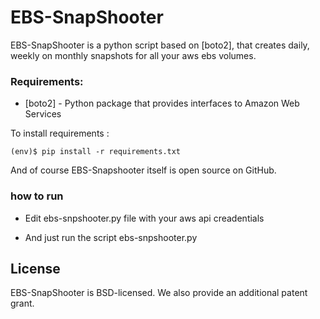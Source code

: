 # EBS-SnapShooter

EBS-SnapShooter is a python script based on [boto2], that creates daily, weekly on monthly snapshots for all your aws ebs volumes.

### Requirements:

* [boto2] - Python package that provides interfaces to Amazon Web Services

To install requirements :
```
(env)$ pip install -r requirements.txt
```

And of course EBS-Snapshooter itself is open source on GitHub.

### how to run
* Edit ebs-snpshooter.py file with your aws api creadentials 

* And just run the script ebs-snpshooter.py

## License

EBS-SnapShooter is BSD-licensed. We also provide an additional patent grant.
